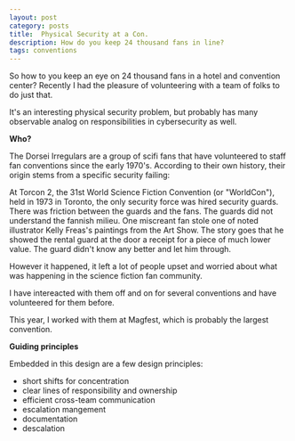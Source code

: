 ```yaml
---
layout: post
category: posts
title:  Physical Security at a Con.
description: How do you keep 24 thousand fans in line?
tags: conventions
---
```

So how to you keep an eye on 24 thousand fans in a hotel and convention center? Recently I had the pleasure of volunteering with a team of folks to do just that.

It's an interesting physical security problem, but probably has many observable analog on responsibilities in cybersecurity as well.

**Who?**

The Dorsei Irregulars are a group of scifi fans that have volunteered to staff fan conventions since the early 1970's. According to their own history, their origin stems from a specific security failing:

  At Torcon 2, the 31st World Science Fiction Convention (or "WorldCon"), held in 1973 in Toronto, the only security force was hired security guards. There was friction between the guards and the fans. The guards did not understand the fannish milieu. One miscreant fan stole one of noted illustrator Kelly Freas's paintings from the Art Show. The story goes that he showed the rental guard at the door a receipt for a piece of much lower value. The guard didn't know any better and let him through.

  However it happened, it left a lot of people upset and worried about what was happening in the science fiction fan community.

I have intereacted with them off and on for several conventions and have volunteered for them before.

This year, I worked with them at Magfest, which is probably the largest convention.

**Guiding principles**

Embedded in this design are a few design principles:

- short shifts for concentration
- clear lines of responsibility and ownership
- efficient cross-team communication
- escalation mangement
- documentation
- descalation
